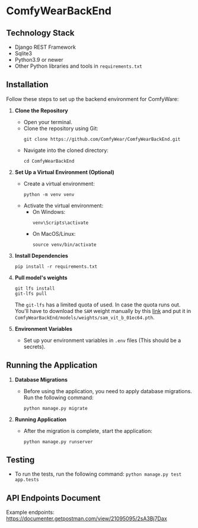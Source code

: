 # ComfyWearBackEnd

## Technology Stack
- Django REST Framework
- Sqlite3
- Python3.9 or newer
- Other Python libraries and tools in `requirements.txt`

## Installation
Follow these steps to set up the backend environment for ComfyWare:

1. **Clone the Repository**
   - Open your terminal.
   - Clone the repository using Git:
     ```
     git clone https://github.com/ComfyWear/ComfyWearBackEnd.git
     ```
   - Navigate into the cloned directory:
     ```
     cd ComfyWearBackEnd
     ```

2. **Set Up a Virtual Environment (Optional)**
   - Create a virtual environment:
     ```
     python -m venv venv
     ```
   - Activate the virtual environment:
     - On Windows:
       ```
       venv\Scripts\activate
       ```
     - On MacOS/Linux:
       ```
       source venv/bin/activate
       ```

3. **Install Dependencies**
     ```
     pip install -r requirements.txt
     ```
4. **Pull model's weights**
     ```
     git lfs install
     git-lfs pull
     ```
    The `git-lfs` has a limited quota of used. In case the quota runs out. You'll have to download the `SAM` weight manually by this [link](https://dl.fbaipublicfiles.com/segment_anything/sam_vit_b_01ec64.pth) and put it in `ComfyWearBackEnd/models/weights/sam_vit_b_01ec64.pth`.

5. **Environment Variables**
   - Set up your environment variables in `.env` files (This should be a secrets).

## Running the Application
1. **Database Migrations**
   - Before using the application, you need to apply database migrations. Run the following command:
     ```
     python manage.py migrate
     ```

2. **Running Application**
   - After the migration is complete, start the application:
     ```
     python manage.py runserver
     ```

## Testing
   - To run the tests, run the following command:
    ```
    python manage.py test app.tests
    ```


## API Endpoints Document
Example endpoints:
https://documenter.getpostman.com/view/21095095/2sA3Bj7Dax